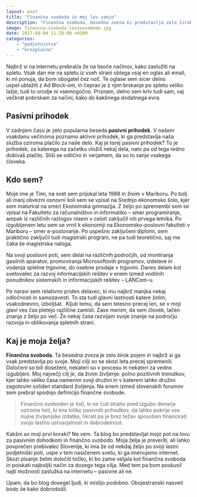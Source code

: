 ```yaml
---
layout: post
title: "Finančna svoboda in moj lov zanjo"
description: "Finančna svoboda, besedna zveza ki predstavlja zelo širok pojem. Kaj je to in kako jo razumem jaz."
image: financna-svoboda-lovzasvobodo.jpg
date: 2017-08-04 11:29:00 +0200
categories: 
    - "podjetnistvo"
    - "brezplacno"
---
```


Najbrž si na internetu prebral/a že na tisoče načinov, kako zaslužiti na spletu. Vsak dan me na spletu iz vseh strani oblega vsaj en oglas ali email, ki mi ponuja, da bom obogatel čez noč. Te oglase sem sicer delno uspel ublažiti z Ad Block-om, in čeprav je z njim brskanje po spletu veliko lažje<!--more-->, tudi to orodje ni vsemogočno. Priznam, delno sem kriv tudi sam, saj večkrat pobrskam za načini, kako do kakšnega dodatnega evra.

<h2><strong>Pasivni prihodek</strong></h2>

V zadnjem času je zelo popularna beseda <strong>pasivni prihodek</strong>. V našem vsakdanu večinoma poznamo aktivni prihodek, ki ga predstavlja naša služba oziroma plačilo za naše delo. Kaj je torej pasivni prihodek? To je prihodek, za katerega na začetku vložiš nekaj dela, nato pa od tega redno dobivaš plačilo. Sliši se odlično in verjamem, da so to sanje vsakega človeka.

<h2><strong>Kdo sem?</strong></h2>

Moje ime je Timi, na svet sem prijokal leta 1988 in živim v Mariboru. Po bolj ali manj obvezni osnovni šoli sem se vpisal na Srednjo ekonomsko šolo, kjer sem maturiral na smeri Ekonomska gimnazija. Z željo po spremembi sem se vpisal na Fakulteto za računalništvo in informatiko – smer programiranje, ampak iz različnih razlogov nisem v celoti zaključil niti prvega letnika. Po izgubljenem letu sem se vrnil k ekonomiji na Ekonomsko-poslovni fakulteti v Mariboru – smer e-poslovanje. Po uspešno zaključeni diplomi, sem praktično zaključil tudi magistrski program, ne pa tudi teoretično, saj me čaka še magistrska naloga.

Na svoji poslovni poti, sem delal na različnih področjih, od montiranja gasilnih aparatov, promoviranja Microsoftovih programov, izdelave in vodenja spletne trgovine, do osebne prodaje v trgovini. Danes delam kot svetovalec za razvoj informacijskih rešitev v enem izmed vodilnih ponudnikov sistemskih in informacijskih rešitev – LANCom-u.

Po naravi sem relativno priden delavec, ki mu najbrž manjka nekaj odločnosti in samozavesti. To sta tudi glavni lastnosti katere želim, vsakodnevno, izboljšat.  Kljub temu, da sem telesno precej len, se v moji glavi ves čas pletejo različne zamisli. Zase menim, da sem človek, lačen znanja z željo po več. Že nekaj časa razvijam svoje znanje na področju razvoja in oblikovanja spletnih strani.

<h2><strong>Kaj je moja želja?</strong></h2>

<strong>Finančna svoboda</strong>. Ta besedna zveza je zelo širok pojem in najbrž si ga vsak predstavlja po svoje. Moji cilji so se skozi leta precej spremenili. Določeni so bili doseženi, nekateri so v procesu in nekateri za vedno izgubljeni. Moj največji cilj je, da živim življenje: polno pozitivnih trenutkov, kjer lahko veliko časa namenim svoji družini in v katerem lahko družini zagotovim soliden standard življenja. Na enem izmed slovenskih forumov sem prebral spodnjo definicijo finančne svobode.
<blockquote>Finančno svoboden je tisti, ki ne čuti strahu pred izgubo denarja oziroma tisti, ki ima toliko pasivnih prihodkov, da lahko pokrije vse nujne življenjske izdatke, hkrati pa je brez težav sposoben financirati svojo lastno ustvarjalnost in dobrodelnost.</blockquote>

Kakšni so moji prvi koraki? Ne vem. Ta blog bo predstavljal mojo pot na lovu za pasivnim dohodkom in finančno svobodo. Moja želja je preveriti, ali lahko povprečen prebivalec Slovenije, ki ima že od nekdaj željo po svoji lastni podjetniški poti, uspe v tem nasičenem svetu, ki ga imenujemo internet. Skozi pisanje želim določiti točko, ki bo zame veljala kot finančna svoboda in poiskati najboljši način za dosego tega cilja. Med tem pa bom poskusil najti možnosti zaslužka na internetu – pasivne ali ne.

Upam, da bo blog dosegel ljudi, ki mislijo podobno. Obojestranski nasveti bodo še kako dobrodošli.